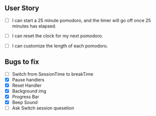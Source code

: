 ## User Story
- [ ] I can start a 25 minute pomodoro, and the timer will go off once 25 minutes has elapsed.
- [ ] I can reset the clock for my next pomodoro.
- [ ] I can customize the length of each pomodoro.


## Bugs to fix
- [ ] Switch from SessionTime to breakTime
- [X] Pause handlers
- [X] Reset Handler
- [X] Background img
- [X] Progress Bar
- [X] Beep Sound
- [ ] Ask Switch session quesetion
